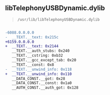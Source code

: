## libTelephonyUSBDynamic.dylib

> `/usr/lib/libTelephonyUSBDynamic.dylib`

```diff

-6088.0.0.0.0
-  __TEXT.__text: 0x215c
+6159.0.0.0.0
+  __TEXT.__text: 0x2144
   __TEXT.__auth_stubs: 0x240
   __TEXT.__cstring: 0xb32
   __TEXT.__gcc_except_tab: 0x20
   __TEXT.__const: 0x8
-  __TEXT.__unwind_info: 0x118
+  __TEXT.__unwind_info: 0x110
   __DATA_CONST.__got: 0x28
   __DATA_CONST.__const: 0x1a0
   __AUTH_CONST.__auth_got: 0x128

```
